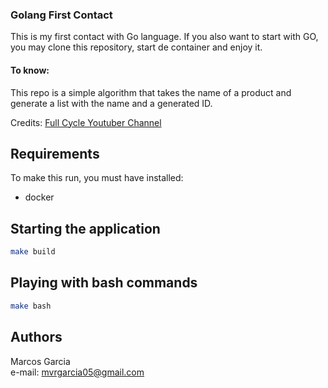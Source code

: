### Golang First Contact

This is my first contact with Go language.
If you also want to start with GO, you may clone this repository, start de container and enjoy it.

#### To know:

This repo is a simple algorithm that takes the name of a product and generate a list with the name and a generated ID.

Credits: [Full Cycle Youtuber Channel](https://www.youtube.com/watch?v=7SSBggWuVGc) 

## Requirements

To make this run, you must have installed:

* docker

## Starting the application

```bash
make build
```

## Playing with bash commands

```bash
make bash
```

## Authors

Marcos Garcia   
e-mail: mvrgarcia05@gmail.com